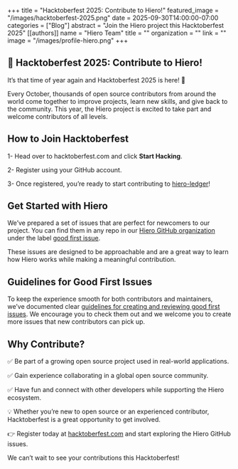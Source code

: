 +++
title = "Hacktoberfest 2025: Contribute to Hiero!"
featured_image = "/images/hacktoberfest-2025.png"
date = 2025-09-30T14:00:00-07:00
categories = ["Blog"]
abstract = "Join the Hiero project this Hacktoberfest 2025"
[[authors]]
name = "Hiero Team"
title = ""
organization = ""
link = ""
image = "/images/profile-hiero.png"
+++

## 📣 Hacktoberfest 2025: Contribute to Hiero!

It’s that time of year again and Hacktoberfest 2025 is here! 🎉

Every October, thousands of open source contributors from around the world come together to improve projects, learn new skills, and give back to the community.
This year, the Hiero project is excited to take part and welcome contributors of all levels.

## How to Join Hacktoberfest

1- Head over to hacktoberfest.com and click **Start Hacking**.

2- Register using your GitHub account.

3- Once registered, you’re ready to start contributing to [hiero-ledger](https://github.com/hiero-ledger)!


## Get Started with Hiero

We’ve prepared a set of issues that are perfect for newcomers to our project. You can find them in any repo in our [Hiero GitHub organization](https://github.com/hiero-ledger)
under the label [good first issue](https://github.com/issues?q=is%3Aopen+is%3Aissue+org%3Ahiero-ledger+archived%3Afalse+label%3A%22good+first+issue%22+).

These issues are designed to be approachable and are a great way to learn how Hiero works while making a meaningful contribution.

## Guidelines for Good First Issues

To keep the experience smooth for both contributors and maintainers, we’ve documented clear [guidelines for creating and reviewing good first issues](https://github.com/hiero-ledger/governance/blob/main/guidelines/good-first-issues.md).
We encourage you to check them out and we welcome you to create more issues that new contributors can pick up.

## Why Contribute?

✅ Be part of a growing open source project used in real-world applications.

✅ Gain experience collaborating in a global open source community.

✅ Have fun and connect with other developers while supporting the Hiero ecosystem.

💡 Whether you’re new to open source or an experienced contributor, Hacktoberfest is a great opportunity to get involved.

👉 Register today at [hacktoberfest.com](https://hacktoberfest.com/) and start exploring the Hiero GitHub issues.

We can’t wait to see your contributions this Hacktoberfest!
